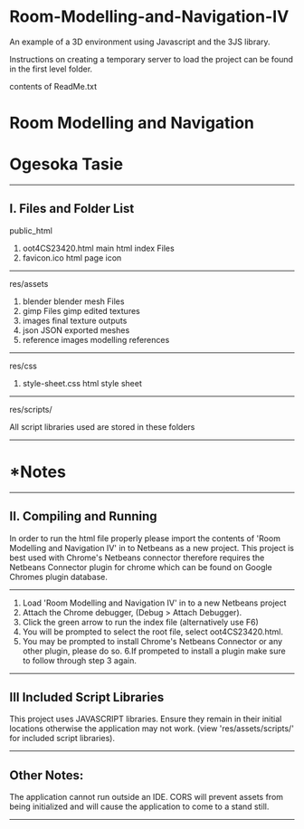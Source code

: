 # Room-Modelling-and-Navigation-IV
An example of a 3D environment using Javascript and  the 3JS library.

Instructions on creating a temporary server to load the project can be found in the first level folder.

contents of ReadMe.txt


#        Room Modelling and Navigation        
#        Ogesoka Tasie                     
                    
---------------------------------------------
I. Files and Folder List
---------------------------------------------
public_html
1. oot4CS23420.html      main html index Files
2. favicon.ico                  html page icon

---------------------------------------------
res/assets
1. blender                  blender mesh Files
2. gimp Files             gimp edited textures
3. images                final texture outputs
4. json                   JSON exported meshes
5. reference images       modelling references

---------------------------------------------
res/css
1. style-sheet.css             html style sheet
--------------------------------------------- 
res/scripts/

All script libraries used are stored in these folders

---------------------------------------------
# *Notes

---------------------------------------------
II. Compiling and Running
---------------------------------------------
In order to run the html file properly please import the contents of
'Room Modelling and Navigation IV' in to Netbeans as a new project.
This project is best used with Chrome's Netbeans connector therefore requires
the Netbeans Connector plugin for chrome which can be found on Google Chromes
plugin database.

---------------------------------------------
1. Load 'Room Modelling and Navigation IV' in to a new Netbeans project
2. Attach the Chrome debugger, (Debug > Attach Debugger).
3. Click the green arrow to run the index file (alternatively use F6)
4. You will be prompted to select the root file, select oot4CS23420.html. 
5. You may be prompted to install Chrome's Netbeans Connector or any other
plugin, please do so.
6.If prompeted to install a plugin make sure to follow through step 3 again.

---------------------------------------------
III Included Script Libraries
---------------------------------------------
This project uses JAVASCRIPT libraries. Ensure they remain in their initial
locations otherwise the application may not work.
(view 'res/assets/scripts/' for included script libraries).

---------------------------------------------
Other Notes:
---------------------------------------------
The application cannot run outside an IDE. CORS will prevent assets from being
initialized and will cause the application to come to a stand still.

---------------------------------------------
